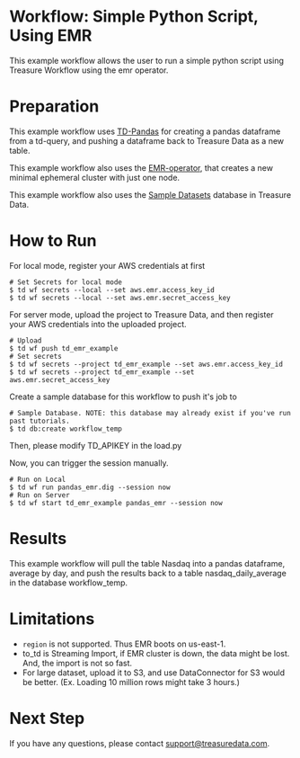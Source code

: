 # Workflow: Simple Python Script, Using EMR

This example workflow allows the user to run a simple python script using Treasure Workflow using the emr operator. 

# Preparation

This example workflow uses [TD-Pandas](https://docs.treasuredata.com/display/public/PD/Pandas+and+Jupyter+Configuration+for+Treasure+Data) for creating a pandas dataframe from a td-query, and pushing a dataframe back to Treasure Data as a new table.

This example workflow also uses the [EMR-operator](https://docs.digdag.io/operators/emr.html), that creates a new minimal ephemeral cluster with just one node.

This example workflow also uses the [Sample Datasets](https://console.treasuredata.com/app/databases/27777) database in Treasure Data.

# How to Run

For local mode, register your AWS credentials at first

    # Set Secrets for local mode
    $ td wf secrets --local --set aws.emr.access_key_id
    $ td wf secrets --local --set aws.emr.secret_access_key

For server mode, upload the project to Treasure Data, and then register your AWS credentials into the uploaded project.

    # Upload
    $ td wf push td_emr_example
    # Set secrets
    $ td wf secrets --project td_emr_example --set aws.emr.access_key_id
    $ td wf secrets --project td_emr_example --set aws.emr.secret_access_key

Create a sample database for this workflow to push it's job to
	
	# Sample Database. NOTE: this database may already exist if you've run past tutorials.
	$ td db:create workflow_temp

Then, please modify TD_APIKEY in the load.py

Now, you can trigger the session manually.
    
    # Run on Local
    $ td wf run pandas_emr.dig --session now
    # Run on Server
    $ td wf start td_emr_example pandas_emr --session now

# Results

This example workflow will pull the table Nasdaq into a pandas dataframe, average by day, and push the results back to a table nasdaq_daily_average in the database workflow_temp.

# Limitations

- `region` is not supported. Thus EMR boots on us-east-1.
- to_td is Streaming Import, if EMR cluster is down, the data might be lost. And, the import is not so fast.
- For large dataset, upload it to S3, and use DataConnector for S3 would be better. (Ex. Loading 10 million rows might take 3 hours.)
    
# Next Step

If you have any questions, please contact support@treasuredata.com.
